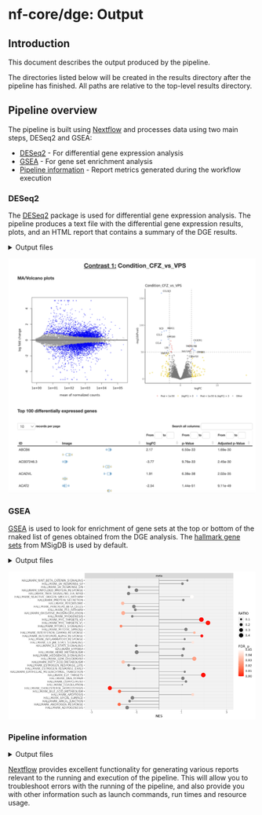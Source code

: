 # nf-core/dge: Output

## Introduction

This document describes the output produced by the pipeline.

The directories listed below will be created in the results directory after the pipeline has finished. All paths are relative to the top-level results directory.

<!-- TODO nf-core: Write this documentation describing your workflow's output -->

## Pipeline overview

The pipeline is built using [Nextflow](https://www.nextflow.io/) and processes data using two main steps, DESeq2 and GSEA:

- [DESeq2](#deseq2) - For differential gene expression analysis
- [GSEA](#gsea) - For gene set enrichment analysis
- [Pipeline information](#pipeline-information) - Report metrics generated during the workflow execution

### DESeq2

The [DESeq2](https://bioconductor.org/packages/release/bioc/html/DESeq2.html) package is used for differential gene expression analysis. The pipeline produces a text file with the differential gene expression results, plots, and an HTML report that contains a summary of the DGE results.

<details markdown="1">
<summary>Output files</summary>

- `DGE2_PlotsAndFiles/`
  - `PCAplot.png`: PCA plot
  - `Condition_treatment_vs_control/`: There will be one "Condition_treatment_vs_control" folder per comparison (e.g. contrast), containing a file and several plots:
    - Condition_treatment_vs_control_VolcanoPlot.png
    - Condition_treatment_vs_control_MAplot.png
    - CCondition_treatment_vs_control_MAandVolcano.png
    - Condition_treatment_vs_control_heatmap.png
    - Condition_treatment_vs_control_results.txt
- `DGE2_report/`
  - `DGE2.html`: HTML report containing a summary of the DGE results, including the files and plots above
</details>

![dge](images/dge_report.png)


### GSEA


[GSEA](http://software.broadinstitute.org/gsea/index.jsp) is used to look for enrichment of gene sets at the top or bottom of the rnaked list of genes obtained from the DGE analysis. The [hallmark gene
sets](http://software.broadinstitute.org/gsea/msigdb/collections.jsp) from MSigDB is used by default.

<details markdown="1">
<summary>Output files</summary>

- `GSEA/`
  - `Condition_treatment_vs_control/`: There will be one "Condition_treatment_vs_control" folder per comparison (e.g. contrast), containing a folder with the typical results obtained from running GSEA, as well as a plot that summarizes the results:
    - gsea_results/my_analysis.GseaPreranked.xxxxxxxxxxxxx
    - gsea_plot.png
</details>

![gsea](images/gsea_plot.png)


### Pipeline information

<details markdown="1">
<summary>Output files</summary>

- `pipeline_info/`
  - Reports generated by Nextflow: `execution_report.html`, `execution_timeline.html`, `execution_trace.txt` and `pipeline_dag.dot`/`pipeline_dag.svg`.
  - Reports generated by the pipeline: `pipeline_report.html`, `pipeline_report.txt` and `software_versions.yml`. The `pipeline_report*` files will only be present if the `--email` / `--email_on_fail` parameter's are used when running the pipeline.
  - Reformatted samplesheet files used as input to the pipeline: `samplesheet.valid.csv`.
  - Parameters used by the pipeline run: `params.json`.

</details>

[Nextflow](https://www.nextflow.io/docs/latest/tracing.html) provides excellent functionality for generating various reports relevant to the running and execution of the pipeline. This will allow you to troubleshoot errors with the running of the pipeline, and also provide you with other information such as launch commands, run times and resource usage.
